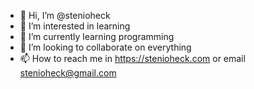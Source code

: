 - 👋 Hi, I’m @stenioheck
- 👀 I’m interested in learning
- 🌱 I’m currently learning programming
- 💞️ I’m looking to collaborate on everything
- 📫 How to reach me in https://stenioheck.com or email stenioheck@gmail.com

<!---
stenioheck/stenioheck is a ✨ special ✨ repository because its `README.md` (this file) appears on your GitHub profile.
You can click the Preview link to take a look at your changes.
--->
